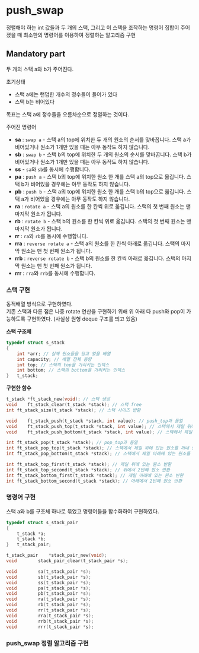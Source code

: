 # push_swap

정렬해야 하는 int 값들과 두 개의 스택, 그리고 이 스택을 조작하는 명령어 집합이 주어졌을 때 최소한의 명령어를 이용하여 정렬하는 알고리즘 구현

## Mandatory part

두 개의 스택 a와 b가 주어진다.

초기상태
- 스택 a에는 랜덤한 개수의 정수들이 들어가 있다   
- 스택 b는 비어있다

목표는 스택 a에 정수들을 오름차순으로 정렬하는 것이다.

주어진 명령어
- **sa** : ```swap a``` - 스택 a의 top에 위치한 두 개의 원소의 순서를 맞바꿉니다. 스택 a가 비어있거나 원소가 1개만 있을 때는 아무 동작도 하지 않습니다.
- **sb** : ```swap b``` - 스택 b의 top에 위치한 두 개의 원소의 순서를 맞바꿉니다. 스택 b가 비어있거나 원소가 1개만 있을 때는 아무 동작도 하지 않습니다.
- **ss** - ```sa```와 ```sb```를 동시에 수행합니다.
- **pa** : ```push a``` - 스택 b의 top에 위치한 원소 한 개를 스택 a의 top으로 옮깁니다. 스택 b가 비어있을 경우에는 아무 동작도 하지 않습니다.
- **pb** : ```push b``` - 스택 a의 top에 위치한 원소 한 개를 스택 b의 top으로 옮깁니다. 스택 a가 비어있을 경우에는 아무 동작도 하지 않습니다.
- **ra** : ```rotate a``` - 스택 a의 원소를 한 칸씩 위로 옮깁니다. 스택의 첫 번째 원소는 맨 마지막 원소가 됩니다.
- **rb** : ```rotate b``` - 스택 b의 원소를 한 칸씩 위로 옮깁니다. 스택의 첫 번째 원소는 맨 마지막 원소가 됩니다.
- **rr** : ```ra```와 ```rb```를 동시에 수행합니다.
- **rra** : ```reverse rotate a``` - 스택 a의 원소를 한 칸씩 아래로 옮깁니다. 스택의 마지막 원소는 맨 첫 번째 원소가 됩니다.
- **rrb** : ```reverse rotate b``` - 스택 b의 원소를 한 칸씩 아래로 옮깁니다. 스택의 마지막 원소는 맨 첫 번째 원소가 됩니다.
- **rrr** : ```rra```와 ```rrb```를 동시에 수행합니다.

### 스택 구현

동적배열 방식으로 구현하였다.   
기존 스택과 다른 점은 나중 rotate 연산을 구현하기 위해 위 아래 다 push와 pop이 가능하도록 구현하였다. (사실상 원형 deque 구조를 띄고 있음)

**스택 구조체**

```c
typedef struct s_stack
{
	int	*arr; // 실제 원소들을 담고 있을 배열
	int	capacity; // 배열 전체 용량
	int	top; // 스택의 top을 가리키는 인덱스
	int	bottom; // 스택의 bottom을 가리키는 인덱스
}	t_stack;
```

**구현한 함수**

```c
t_stack	*ft_stack_new(void); // 스택 생성
void	ft_stack_clear(t_stack *stack); // 스택 free
int	ft_stack_size(t_stack *stack); // 스택 사이즈 반환

void	ft_stack_push(t_stack *stack, int value); // push_top과 동일
void	ft_stack_push_top(t_stack *stack, int value); // 스택에서 제일 위에 삽입
void	ft_stack_push_bottom(t_stack *stack, int value); // 스택에서 제일 아래에 삽입

int	ft_stack_pop(t_stack *stack); // pop_top과 동일
int	ft_stack_pop_top(t_stack *stack); // 스택에서 제일 위에 있는 원소를 꺼내 반환
int	ft_stack_pop_bottom(t_stack *stack); // 스택에서 제일 아래에 있는 원소를 꺼내 반환 

int	ft_stack_top_first(t_stack *stack); // 제일 위에 있는 원소 반환
int	ft_stack_top_second(t_stack *stack); // 위에서 2번째 원소 반환
int	ft_stack_bottom_first(t_stack *stack); // 제일 아래에 있는 원소 반환
int	ft_stack_bottom_second(t_stack *stack); // 아래에서 2번째 원소 반환
```

### 명령어 구현

스택 a와 b를 구조체 하나로 묶었고 명령어들을 함수화하여 구현하였다.

```c
typedef struct s_stack_pair
{
	t_stack	*a;
	t_stack	*b;
}	t_stack_pair;

t_stack_pair	*stack_pair_new(void);
void		stack_pair_clear(t_stack_pair *s);

void		sa(t_stack_pair *s);
void		sb(t_stack_pair *s);
void		ss(t_stack_pair *s);
void		pa(t_stack_pair *s);
void		pb(t_stack_pair *s);
void		ra(t_stack_pair *s);
void		rb(t_stack_pair *s);
void		rr(t_stack_pair *s);
void		rra(t_stack_pair *s);
void		rrb(t_stack_pair *s);
void		rrr(t_stack_pair *s);
```

### push_swap 정렬 알고리즘 구현

